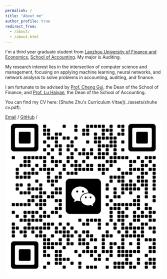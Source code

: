 ```yaml
---
permalink: /
title: "About me"
author_profile: true
redirect_from: 
  - /about/
  - /about.html
---
```


I'm a third year graduate student from [Lanzhou University of Finance and Economics](https://www.lzufe.edu.cn/index.htm), [School of Accounting](https://www.lzufe.edu.cn/index.htm). My major is Auditing.

My research interest lies in the intersection of computer science and management, focusing on applying machine learning, neural networks, and network analysis to solve problems in accounting, auditing, and finance.

I am fortunate to be advised by [Prof. Cheng Gui](https://xueshu.baidu.com/scholarID/CN-B7HA4JDK), the Dean of the School of Finance, and [Prof. Lu Haiyan](https://a.xueshu.baidu.com/scholarID/CN-BEG838KK), the Dean of the School of Accounting.

You can find my CV here: [Shuhe Zhu's Curriculum Vitae](../assets/shuhe cv.pdf).

[Email](mailto:zhushuhe0224@gmail.com) / [GitHub](https://github.com/zhucharlotte) / ![WeChat](../images/wechat.jpg)
